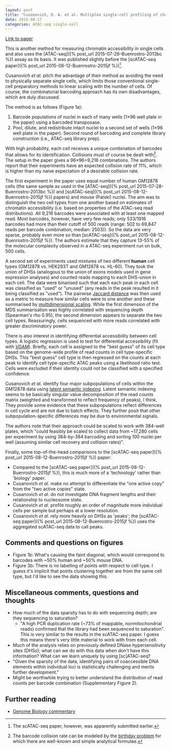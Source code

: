 ```yaml
---
layout: post
title: "Cusanovich, D. A. et al. Multiplex single-cell profiling of chromatin accessibility by combinatorial cellular indexing. Science 348, 910–914 (2015)."
date: 2015-08-17
categories: ATAC-seq single-cell
---
```


[Link to paper](http://www.ncbi.nlm.nih.gov/pubmed/25953818)

This is another method for measuring chromatin accessibility in single cells and also uses the [ATAC-seq]({% post_url 2015-07-28-Buenrostro-2013bc %}) assay as its basis. It was published slightly before the [scATAC-seq paper]({% post_url 2015-08-12-Buenrostro-2015jf %})[^published].

[^published]: The scATAC-seq paper, however, was apparently submitted earlier.

Cusanovich _et al_. pitch the advantage of their method as avoiding the need to physically separate single cells, which limits those conventional single-cell preparatory methods to linear scaling with the number of cells. Of course, the combinatorial barcoding approach has its own disadvantages, which are duly discussed.

The method is as follows (Figure 1a):

1. Barcode populations of nuclei in each of many wells (1×96 well plate in the paper) using a barcoded transposase.
2. Pool, dilute, and redistribute intact nuclei to a second set of wells (1×96 well plate in the paper). Second round of barcoding and complete library construction (i.e., ATAC-seq library prep).

With high probability, each cell receives a unique combination of barcodes that allows for its identification. Collisions must of course be dealt with[^collisions]. The setup in the paper gives a 96×96=9,216 combinations. The authors report that their experiments have an expected collision rate of 11%, which is higher than my naive expectation of a desirable collision rate.

[^collisions]: The barcode collision rate can be modeled by the [birthday problem](https://en.wikipedia.org/wiki/Birthday_problem) for which there are well-known and simple analytical formulae.

The first experiment in the paper uses equal number of human GM12878 cells (the same sample as used in the [ATAC-seq]({% post_url 2015-07-28-Buenrostro-2013bc %}) and [scATAC-seq]({% post_url 2015-08-12-Buenrostro-2015jf %}) papers) and mouse (Patski) nuclei. The aim was to distinguish the two cell types from one another based on estimates of chromatin accessibility (i.e. based on properties of the ATAC-seq read distributions). All 9,216 barcodes were associated with at least one mapped read. Most barcodes, however, have very few reads; only 533/1916 barcodes had more than their cutoff of 500 reads (range: 502 to 69,847 reads per barcode combination; median: 2503)). So the data are very sparse, probably even more so than [scATAC-seq]({% post_url 2015-08-12-Buenrostro-2015jf %}). The authors estimate that they capture 13-55% of the molecular complexity observed in a ATAC-seq experiment run on bulk, 500 cells.

A second set of experiments used mixtures of two different __human__ cell types (GM12878 vs. HEK293T and GM12878 vs. HL-60). They took the union of DHSs (analogous to the union of exons models used in gene expression analyses) and counted reads mapping to each DHS-union in each cell. The data were binarised such that each each peak in each cell was classified as "used" or "unused" (any reads in the peak resulted in it being classified as "used"). The pairwise [Jaccard distance](https://en.wikipedia.org/wiki/Jaccard_index) was then used as a metric to measure how similar cells were to one another and these summarised by [multidimensional scaling](https://en.wikipedia.org/wiki/Multidimensional_scaling). While the first dimension of the MDS summarisation was highly correlated with sequencing depth (Spearman's rho 0.95), the second dimension appears to separate the two cell types. Reassuringly, cells sequenced with more reads correlated with greater discriminatory power.

There is also interest in identifying differential accessibility between cell types. A logistic regression is used to test for differential accessibility (fit with [_VGAM_](https://cran.r-project.org/web/packages/VGAM/index.html)). Briefly, each cell is assigned to the "best guess" of its cell type based on the genome-wide profile of read counts in cell type-specific DHSs. This "best guess" cell type is then regressed on the counts at each peak to identify cell type-specific ATAC peaks using a likelihood ratio test. Cells were excluded if their identity could not be classified with a specified confidence.

Cusanovich _et al_. identify four major subpopulations of cells within the GM12878 data using [latent semantic indexing](https://en.wikipedia.org/wiki/Latent_semantic_indexing). Latent semantic indexing seems to be basically singular value decomposition of the read counts matrix (weighted and transformed to reflect frequency of peaks), I think. They provide some evidence that these subpopulations reflect differences in cell cycle and are not due to batch effects. They further posit that other subpopulation-specific differences may be due to environmental signals.

The authors note that their approach could be scaled to work with 384-well plates, which "could feasibly be scaled to collect data from ~17,280 cells per experiment by using 384-by-384 barcoding and sorting 100 nuclei per well (assuming similar cell recovery and collision rates)".

Finally, some top-of-the-head comparisons to the [scATAC-seq paper]({% post_url 2015-08-12-Buenrostro-2015jf %}) paper:

- Compared to the [scATAC-seq paper]({% post_url 2015-08-12-Buenrostro-2015jf %}), this is much more of a 'technology' rather than 'biology' paper.
- Cusanovich _et al_. make no attempt to differentiate the "one active copy" from the "two active copies" state.
- Cusanovich _et al_. do not investigate DNA fragment lengths and their relationship to nucleosome state.
- Cusanovich _et al_. profile roughly an order of magnitude more individual cells per sample but perhaps at a lower resolution.
- Cusanovich _et al_. rely more heavily on DHSs as 'peaks'; the [scATAC-seq paper]({% post_url 2015-08-12-Buenrostro-2015jf %}) uses the aggregated scATAC-seq data to call peaks.

## Comments and questions on figures

- Figure 1b: What's causing the faint diagonal, which would correspond to barcodes with ~50% human and ~50% mouse DNA.
- Figure 3b: There is no labelling of points with respect to cell type. I guess it's implicit that points clustering together are from the same cell type, but I'd like to see the data showing this.

## Miscellaneous comments, questions and thoughts

- How much of the data sparsity has to do with sequencing depth; are they sequencing to saturation?
  - "A high PCR duplication rate (~73% of mappable, nonmitochondrial reads) confirmed that the library had been sequenced to saturation". This is very similar to the results in the scATAC-seq paper. I guess this means there's very little material to work with from each cell.
- Much of the analysis relies on previously defined DNase hypersensitivity sites (DHSs); what can we do with this data when don't have this information? What can  we learn uniquely by using [sc]ATAC-seq?
- "Given the sparsity of the data, identifying pairs of coaccessible DNA elements within individual loci is statistically challenging and merits further development."
- Might be worthwhile trying to better understand the distribution of read counts per barcode combination (Supplementary Figure 2).

## Further reading

- [Genome Biology commentary](http://www.genomebiology.com/2015/16/1/172)
